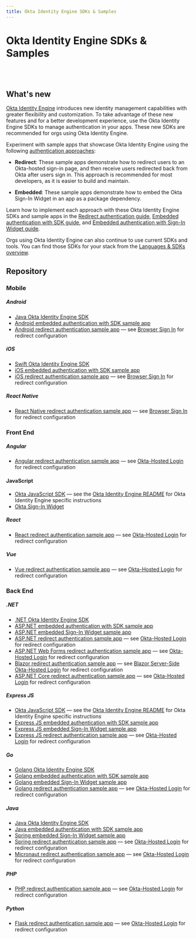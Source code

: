 ```yaml
---
title: Okta Identity Engine SDKs & Samples
---
```


# Okta Identity Engine SDKs & Samples

<ApiLifecycle access="ie" /><br>
<ApiLifecycle access="Limited GA" /><br>

## What's new

[Okta Identity Engine](https://help.okta.com/okta_help.htm?type=oie&id=ext-get-started-oie) introduces new identity management capabilities with greater flexibility and customization. To take advantage of these new features and for a better development experience, use the Okta Identity Engine SDKs to manage authentication in your apps. These new SDKs are recommended for orgs using Okta Identity Engine.

Experiment with sample apps that showcase Okta Identity Engine using the following [authentication approaches](/docs/concepts/redirect-vs-embedded/):

* **Redirect**: These sample apps demonstrate how to redirect users to an Okta-hosted sign-in page, and then receive users redirected back from Okta after users sign in. This approach is recommended for most developers, as it is easier to build and maintain.

* **Embedded**: These sample apps demonstrate how to embed the Okta Sign-In Widget in an app as a package dependency.

Learn how to implement each approach with these Okta Identity Engine SDKs and sample apps in the [Redirect authentication guide](/docs/guides/sampleapp-oie-redirectauth/), [Embedded authentication with SDK guide](/docs/guides/oie-embedded-sdk-overview/), and [Embedded authentication with Sign-In Widget guide](/docs/guides/oie-embedded-widget-overview/).

Orgs using Okta Identity Engine can also continue to use current SDKs and tools. You can find those SDKs for your stack from the [Languages & SDKs overview](/code/).

## Repository

### Mobile

##### Android

* [Java Okta Identity Engine SDK](https://github.com/okta/okta-idx-java)
* [Android embedded authentication with SDK sample app](https://github.com/okta/okta-idx-android)
* [Android redirect authentication sample app](https://github.com/okta/samples-android) &mdash; see [Browser Sign In](https://github.com/okta/samples-android/tree/master/browser-sign-in) for redirect configuration

##### iOS

* [Swift Okta Identity Engine SDK](https://github.com/okta/okta-idx-swift)
* [iOS embedded authentication with SDK sample app](https://github.com/okta/okta-idx-swift/tree/master/Samples/EmbeddedAuthWithSDKs)
* [iOS redirect authentication sample app](https://github.com/okta/samples-ios) &mdash; see [Browser Sign In](https://github.com/okta/samples-ios/tree/master/browser-sign-in) for redirect configuration

##### React Native

* [React Native redirect authentication sample app](https://github.com/okta/samples-js-react-native) &mdash; see [Browser Sign In](https://github.com/okta/samples-js-react-native/tree/master/browser-sign-in) for redirect configuration

### Front End

##### Angular

* [Angular redirect authentication sample app](https://github.com/okta/samples-js-angular) &mdash; see [Okta-Hosted Login](https://github.com/okta/samples-js-angular/tree/master/okta-hosted-login) for redirect configuration

#### JavaScript

* [Okta JavaScript SDK](https://github.com/okta/okta-auth-js) &mdash; see the [Okta Identity Engine README](https://github.com/okta/okta-auth-js/blob/master/docs/idx.md) for Okta Identity Engine specific instructions
* [Okta Sign-In Widget](/code/javascript/okta_sign-in_widget/)

##### React

* [React redirect authentication sample app](https://github.com/okta/samples-js-react) &mdash; see [Okta-Hosted Login](https://github.com/okta/samples-js-react/tree/master/okta-hosted-login) for redirect configuration

##### Vue

* [Vue redirect authentication sample app](https://github.com/okta/samples-js-vue) &mdash; see [Okta-Hosted Login](https://github.com/okta/samples-js-vue/tree/master/okta-hosted-login) for redirect configuration

### Back End

##### .NET

* [.NET Okta Identity Engine SDK](https://github.com/okta/okta-idx-dotnet)
* [ASP.NET embedded authentication with SDK sample app](https://github.com/okta/okta-idx-dotnet/tree/master/samples/samples-aspnet/embedded-auth-with-sdk)
* [ASP.NET embedded Sign-In Widget sample app](https://github.com/okta/okta-idx-dotnet/tree/master/samples/samples-aspnet/embedded-sign-in-widget)
* [ASP.NET redirect authentication sample app](https://github.com/okta/samples-aspnet) &mdash;  see [Okta-Hosted Login](https://github.com/okta/samples-aspnet/tree/master/okta-hosted-login) for redirect configuration
* [ASP.NET Web Forms redirect authentication sample app](https://github.com/okta/samples-aspnet-webforms) &mdash;  see [Okta-Hosted Login](https://github.com/okta/samples-aspnet-webforms/tree/master/okta-hosted-login) for redirect configuration
* [Blazor redirect authentication sample app](https://github.com/okta/samples-blazor) &mdash;  see [Blazor Server-Side Okta-Hosted Login](https://github.com/okta/samples-blazor/tree/master/server-side/okta-hosted-login) for redirect configuration
* [ASP.NET Core redirect authentication sample app](https://github.com/okta/samples-aspnetcore) &mdash;  see [Okta-Hosted Login](https://github.com/okta/samples-aspnetcore/tree/master/samples-aspnetcore-3x/okta-hosted-login) for redirect configuration

##### Express JS

* [Okta JavaScript SDK](https://github.com/okta/okta-auth-js) &mdash; see the [Okta Identity Engine README](https://github.com/okta/okta-auth-js/blob/master/docs/idx.md) for Okta Identity Engine specific instructions
* [Express JS embedded authentication with SDK sample app](https://github.com/okta/okta-auth-js/tree/master/samples/generated/express-embedded-auth-with-sdk)
* [Express JS embedded Sign-In Widget sample app](https://github.com/okta/okta-auth-js/tree/master/samples/generated/express-embedded-sign-in-widget)
* [Express JS redirect authentication sample app](https://github.com/okta/samples-nodejs-express-4) &mdash; see [Okta-Hosted Login](https://github.com/okta/samples-nodejs-express-4/tree/master/okta-hosted-login) for redirect configuration

##### Go

* [Golang Okta Identity Engine SDK](https://github.com/okta/okta-idx-golang)
* [Golang embedded authentication with SDK sample app](https://github.com/okta/samples-golang/tree/master/identity-engine/embedded-auth-with-sdk)
* [Golang embedded Sign-In Widget sample app](https://github.com/okta/samples-golang/tree/master/identity-engine/embedded-sign-in-widget)
* [Golang redirect authentication sample app](https://github.com/okta/samples-golang) &mdash; see [Okta-Hosted Login](https://github.com/okta/samples-golang/tree/master/okta-hosted-login) for redirect configuration

##### Java

* [Java Okta Identity Engine SDK](https://github.com/okta/okta-idx-java)
* [Java embedded authentication with SDK sample app](https://github.com/okta/okta-idx-java/tree/master/samples/embedded-auth-with-sdk)
* [Spring embedded Sign-In Widget sample app](https://github.com/okta/okta-idx-java/tree/master/samples/embedded-sign-in-widget)
* [Spring redirect authentication sample app](https://github.com/okta/samples-java-spring) &mdash; see [Okta-Hosted Login](https://github.com/okta/samples-java-spring/tree/master/okta-hosted-login) for redirect configuration
* [Micronaut redirect authentication sample app](https://github.com/okta/samples-java-micronaut) &mdash; see [Okta-Hosted Login](https://github.com/okta/samples-java-micronaut/tree/master/okta-hosted-login) for redirect configuration

##### PHP

* [PHP redirect authentication sample app](https://github.com/okta/samples-php) &mdash; see [Okta-Hosted Login](https://github.com/okta/samples-php/tree/develop/okta-hosted-login) for redirect configuration

##### Python

* [Flask redirect authentication sample app](https://github.com/okta/samples-python-flask) &mdash; see [Okta-Hosted Login](https://github.com/okta/samples-python-flask/tree/master/okta-hosted-login) for redirect configuration

